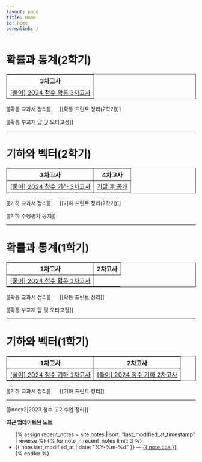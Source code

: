 ```yaml
---
layout: page
title: Home
id: home
permalink: /
---
```


# 확률과 통계(2학기)

<table border="1">
<th>3차고사</th> 
  <tr>
    <td class="tg-0 lax"><a href="/pdf/2024%20test/%5B풀이%5D%202024%20청수%20확통%203차고사.pdf">[풀이] 2024 청수 확통 3차고사</a></td>
    
  </tr>
  </table>

[[확통 교과서 정리]] &nbsp;&nbsp;&nbsp;&nbsp; [[확통 프린트 정리(2학기)]]

[[확통 부교재 답 및 오타교정]]

---
# 기하와 벡터(2학기)

<table border="1">
<th>3차고사</th> <th>4차고사</th> 
  <tr>
    <td class="tg-0 lax"><a href="/pdf/2024%20test/%5B풀이%5D%202024%20청수%20기하%203차고사.pdf">[풀이] 2024 청수 기하 3차고사</a></td>
    <td class="tg-0 lax"><a href="" target="_self">기말 후 공개</a></td>
  </tr>
  </table>

[[기하 교과서 정리]] &nbsp;&nbsp;&nbsp;&nbsp; [[기하 프린트 정리(2학기)]]

[[기하 수행평가 공지]]

---
# 확률과 통계(1학기)

<table border="1">
<th>1차고사</th> <th>2차고사</th> 
  <tr>
	<td class="tg-0 lax"><a href="https://mathpractice.netlify.app/csp1" target="_self">[풀이] 2024 청수 확통 1차고사</a></td>
  </tr>
  </table>
  

[[확통 교과서 정리]] &nbsp;&nbsp;&nbsp;&nbsp; [[확통 프린트 정리]] 

[[확통 부교재 답 및 오타교정]] &nbsp;&nbsp;&nbsp;&nbsp; 

---
# 기하와 벡터(1학기)


<table border="1">
<th>1차고사</th> <th>2차고사</th> 
  <tr>
	<td class="tg-0 lax"><a href="https://mathpractice.netlify.app/csg1" target="_self">[풀이] 2024 청수 기하 1차고사</a></td>
	<td class="tg-0 lax"><a href="https://mathpractice.netlify.app/csg2" target="_self">[풀이] 2024 청수 기하 2차고사</a></td>
  </tr>
  </table>

[[기하 교과서 정리]] &nbsp;&nbsp;&nbsp;&nbsp; [[기하 프린트 정리]] 



---

[[index2|2023 청수 고2 수업 정리]]

<strong>최근 업데이트된 노트</strong>

<ul>
  {% assign recent_notes = site.notes | sort: "last_modified_at_timestamp" | reverse %}
  {% for note in recent_notes limit: 3 %}
    <li>
      {{ note.last_modified_at | date: "%Y-%m-%d" }} — <a class="internal-link" href="{{ note.url }}">{{ note.title }}</a>
    </li>
  {% endfor %}
</ul>

<style>
  .wrapper {
    max-width: 46em;
  }
</style>
